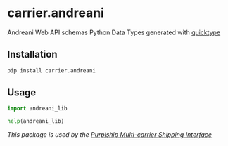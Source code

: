 # carrier.andreani

Andreani Web API schemas Python Data Types generated with [quicktype](https://github.com/quicktype/quicktype)

## Installation

```bash
pip install carrier.andreani
```

## Usage

```python
import andreani_lib

help(andreani_lib)
```

*This package is used by the [Purplship Multi-carrier Shipping Interface](https://github.com/PurplShip/purplship)*
